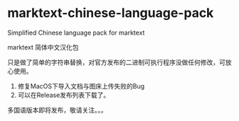 # marktext-chinese-language-pack
Simplified Chinese language pack for marktext

marktext 简体中文汉化包

只是做了简单的字符串替换，对官方发布的二进制可执行程序没做任何修改，可放心使用。

1. 修复MacOS下导入文档与图床上传失败的Bug
2. 可以在Release发布列表下载了。

多国语版本即将发布，敬请关注。。。
